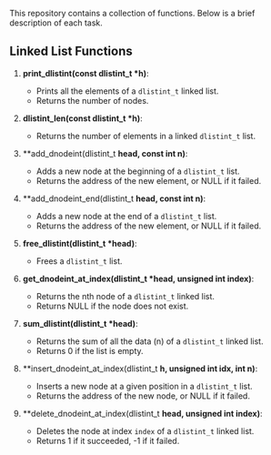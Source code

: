 This repository contains a collection of functions. Below is a brief description of each task.

## Linked List Functions

1. **print_dlistint(const dlistint_t *h)**:
   - Prints all the elements of a `dlistint_t` linked list.
   - Returns the number of nodes.
   
2. **dlistint_len(const dlistint_t *h)**:
   - Returns the number of elements in a linked `dlistint_t` list.
   
3. **add_dnodeint(dlistint_t **head, const int n)**:
   - Adds a new node at the beginning of a `dlistint_t` list.
   - Returns the address of the new element, or NULL if it failed.
   
4. **add_dnodeint_end(dlistint_t **head, const int n)**:
   - Adds a new node at the end of a `dlistint_t` list.
   - Returns the address of the new element, or NULL if it failed.
   
5. **free_dlistint(dlistint_t *head)**:
   - Frees a `dlistint_t` list.
   
6. **get_dnodeint_at_index(dlistint_t *head, unsigned int index)**:
   - Returns the nth node of a `dlistint_t` linked list.
   - Returns NULL if the node does not exist.
   
7. **sum_dlistint(dlistint_t *head)**:
   - Returns the sum of all the data (n) of a `dlistint_t` linked list.
   - Returns 0 if the list is empty.
   
8. **insert_dnodeint_at_index(dlistint_t **h, unsigned int idx, int n)**:
   - Inserts a new node at a given position in a `dlistint_t` list.
   - Returns the address of the new node, or NULL if it failed.
   
9. **delete_dnodeint_at_index(dlistint_t **head, unsigned int index)**:
   - Deletes the node at index `index` of a `dlistint_t` linked list.
   - Returns 1 if it succeeded, -1 if it failed.

